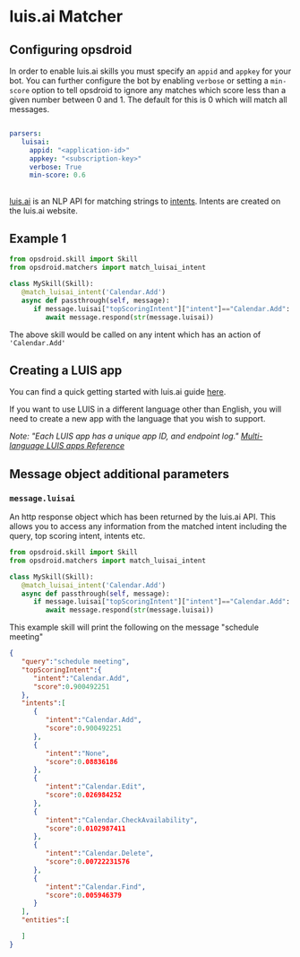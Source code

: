 # luis.ai Matcher

## Configuring opsdroid

In order to enable luis.ai skills you must specify an `appid` and `appkey` for your bot. You can further configure the bot by enabling `verbose` or setting a `min-score` option to tell opsdroid to ignore any matches which score less than a given number between 0 and 1. The default for this is 0 which will match all messages.

```yaml

parsers:
   luisai:
     appid: "<application-id>"
     appkey: "<subscription-key>"
     verbose: True
     min-score: 0.6
```

##

[luis.ai](https://www.luis.ai) is an NLP API for matching strings to [intents](https://docs.microsoft.com/en-us/azure/cognitive-services/LUIS/Home). Intents are created on the luis.ai website.

## Example 1

```python
from opsdroid.skill import Skill
from opsdroid.matchers import match_luisai_intent

class MySkill(Skill):
   @match_luisai_intent('Calendar.Add')
   async def passthrough(self, message):
      if message.luisai["topScoringIntent"]["intent"]=="Calendar.Add":
         await message.respond(str(message.luisai))
```

The above skill would be called on any intent which has an action of `'Calendar.Add'`

## Creating a LUIS app

You can find a quick getting started with luis.ai guide [here](https://docs.microsoft.com/en-us/azure/cognitive-services/LUIS/luis-get-started-create-app).

If you want to use LUIS in a different language other than English, you will need to create a new app with the language that you wish to support.

_Note: "Each LUIS app has a unique app ID, and endpoint log." [Multi-language LUIS apps Reference](https://docs.microsoft.com/en-us/azure/cognitive-services/LUIS/luis-supported-languages)_

## Message object additional parameters

### `message.luisai`

An http response object which has been returned by the luis.ai API. This allows you to access any information from the matched intent including the query, top scoring intent, intents etc.

```python
from opsdroid.skill import Skill
from opsdroid.matchers import match_luisai_intent

class MySkill(Skill):
   @match_luisai_intent('Calendar.Add')
   async def passthrough(self, message):
      if message.luisai["topScoringIntent"]["intent"]=="Calendar.Add":
         await message.respond(str(message.luisai))
```

This example skill will print the following on the message "schedule meeting"

```json
{
   "query":"schedule meeting",
   "topScoringIntent":{
      "intent":"Calendar.Add",
      "score":0.900492251
   },
   "intents":[
      {
         "intent":"Calendar.Add",
         "score":0.900492251
      },
      {
         "intent":"None",
         "score":0.08836186
      },
      {
         "intent":"Calendar.Edit",
         "score":0.026984252
      },
      {
         "intent":"Calendar.CheckAvailability",
         "score":0.0102987411
      },
      {
         "intent":"Calendar.Delete",
         "score":0.00722231576
      },
      {
         "intent":"Calendar.Find",
         "score":0.005946379
      }
   ],
   "entities":[

   ]
}
```
